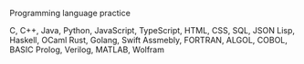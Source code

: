 Programming language practice

C, C++, Java, Python, JavaScript, TypeScript, HTML, CSS, SQL, JSON
Lisp, Haskell, OCaml
Rust, Golang, Swift
Assmebly, FORTRAN, ALGOL, COBOL, BASIC
Prolog, Verilog, MATLAB, Wolfram

